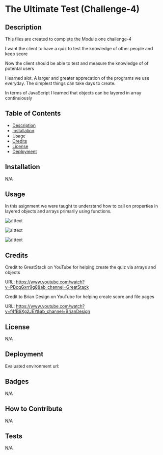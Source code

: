 # The Ultimate Test (Challenge-4)

## Description

This files are created to complete the Module one challenge-4

I want the client to have a quiz to test the knowledge of other people and keep score

Now the client should be able to test and measure the knowledge of of potental users

I learned alot. A larger and greater apprecation of the programs we use everyday. The simplest things can take days to create. 

In terms of JavaScript I learned that objects can be layered in array continuiously

## Table of Contents 

- [Description](#Decription)
- [Installation](#Installation)
- [Usage](#Usage)
- [Credits](#Credits)
- [License](#License)
- [Deployment](#Deployment)

## Installation

N/A

## Usage

In this asignment we were taught to understand how to call on properties in layered objects and arrays primarily using functions. 

![alttext](assets-2/images/)

![alttext](assets-2/images/)

![alttext](assets-2/images/)

## Credits

Credit to GreatStack on YouTube for helping create the quiz via arrays and objects

URL: https://www.youtube.com/watch?v=PBcqGxrr9g8&ab_channel=GreatStack

Credit to Brian Design on YouTube for helping create score and file pages

URL: https://www.youtube.com/watch?v=f4fB9Xg2JEY&ab_channel=BrianDesign

## License

N/A

## Deployment

Evaluated environment url:

## Badges

N/A

## How to Contribute

N/A

## Tests

N/A